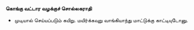 **கொங்கு வட்டார வழக்குச் சொல்லகராதி**
- முடியால் செய்யப்படும் கயிறு. மயிர்க்கவுறு வாங்கியாந்து மாட்டுக்கு காட்டியுடோனு.

